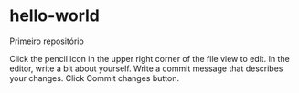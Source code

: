 # hello-world
Primeiro repositório

Click the  pencil icon in the upper right corner of the file view to edit.
In the editor, write a bit about yourself.
Write a commit message that describes your changes.
Click Commit changes button.
